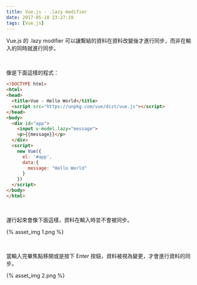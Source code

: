 ```yaml
---
title: Vue.js - .lazy modifier
date: 2017-05-10 23:27:19
tags: [Vue.js]
---
```


Vue.js 的 .lazy modifier 可以讓繫結的資料在資料改變後才進行同步，而非在輸入的同時就進行同步。  

<!-- More -->

<br/>


像是下面這樣的程式：  

```html
<!DOCTYPE html>
<html>
<head>
  <title>Vue - Hello World</title>
  <script src="https://unpkg.com/vue/dist/vue.js"></script>
</head>
<body>
  <div id="app">
    <input v-model.lazy="message">
    <p>{{message}}</p>
  </div>
  <script>
    new Vue({
      el: '#app',
      data:{
        message: "Hello World"
      }      
    })
  </script>
</body>
</html>
```

<br/>


運行起來會像下面這樣，資料在輸入時並不會被同步。    

{% asset_img 1.png %}

<br/>


當輸入完畢焦點移開或是按下 Enter 按鈕，資料被視為變更，才會進行資料的同步。  

{% asset_img 2.png %}

<br/>

